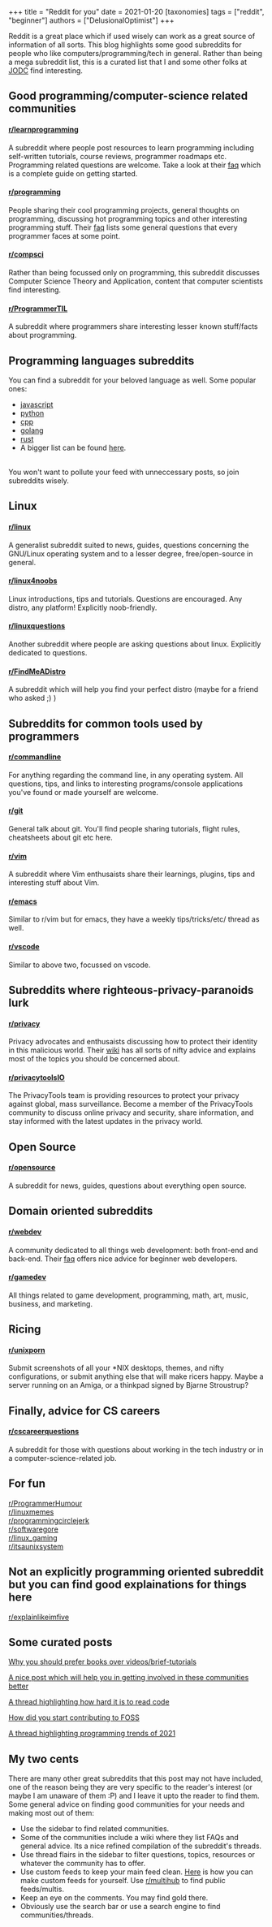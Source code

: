 +++
title = "Reddit for you"
date = 2021-01-20
[taxonomies]
tags = ["reddit", "beginner"]
authors = ["DelusionalOptimist"]
+++

Reddit is a great place which if used wisely can work as a great source of information of all sorts. This blog highlights some good subreddits for people who like computers/programming/tech in general. Rather than being a mega subreddit list, this is a curated list that I and some other folks at [JODC](https://jiitodc.netlify.app/) find interesting.

## Good programming/computer-science related communities
#### [r/learnprogramming](https://www.reddit.com/r/learnprogramming/)
A subreddit where people post resources to learn programming including self-written tutorials, course reviews, programmer roadmaps etc. Programming related questions are welcome. Take a look at their [faq](https://www.reddit.com/r/learnprogramming/wiki/faq) which is a complete guide on getting started.

#### [r/programming](https://www.reddit.com/r/programming/)
People sharing their cool programming projects, general thoughts on programming, discussing hot programming topics and other interesting programming stuff. Their [faq](https://www.reddit.com/r/programming/wiki/faq) lists some general questions that every programmer faces at some point.

#### [r/compsci](https://www.reddit.com/r/compsci)
Rather than being focussed only on programming, this subreddit discusses Computer Science Theory and Application, content that computer scientists find interesting.

#### [r/ProgrammerTIL](https://www.reddit.com/r/ProgrammerTIL/)
A subreddit where programmers share interesting lesser known stuff/facts about programming.

## Programming languages subreddits
You can find a subreddit for your beloved language as well. Some popular ones:
- [javascript](https://www.reddit.com/r/javascript)
- [python](http://www.reddit.com/r/python)
- [cpp](http://www.reddit.com/r/cpp)
- [golang](http://www.reddit.com/r/golang)
- [rust](http://www.reddit.com/r/rust)
- A bigger list can be found [here](https://www.reddit.com/r/programming/wiki/faq#wiki_what_language_reddits_are_there.3F).
<br/>
You won't want to pollute your feed with unneccessary posts, so join subreddits wisely.
<br/>

## Linux
#### [r/linux](https://www.reddit.com/r/linux/)
A generalist subreddit suited to news, guides, questions concerning the GNU/Linux operating system and to a lesser degree, free/open-source in general.
#### [r/linux4noobs](https://www.reddit.com/r/linux4noobs/)
Linux introductions, tips and tutorials. Questions are encouraged. Any distro, any platform! Explicitly noob-friendly.
#### [r/linuxquestions](https://www.reddit.com/r/linuxquestions/)
Another subreddit where people are asking questions about linux. Explicitly dedicated to questions.
#### [r/FindMeADistro](https://www.reddit.com/r/FindMeADistro/)
A subreddit which will help you find your perfect distro (maybe for a friend who asked ;) )

## Subreddits for common tools used by programmers
#### [r/commandline](https://www.reddit.com/r/commandline)
For anything regarding the command line, in any operating system. All questions, tips, and links to interesting programs/console applications you've found or made yourself are welcome.
#### [r/git](https://www.reddit.com/r/git)
General talk about git. You'll find people sharing tutorials, flight rules, cheatsheets about git etc here.
#### [r/vim](https://www.reddit.com/r/vim)
A subreddit where Vim enthusaists share their learnings, plugins, tips and interesting stuff about Vim.
#### [r/emacs](https://www.reddit.com/r/emacs)
Similar to r/vim but for emacs, they have a weekly tips/tricks/etc/ thread as well.
#### [r/vscode](https://www.reddit.com/r/vscode)
Similar to above two, focussed on vscode.

## Subreddits where righteous-privacy-paranoids lurk
#### [r/privacy](https://www.reddit.com/r/privacy/)
Privacy advocates and enthusaists discussing how to protect their identity in this malicious world. Their [wiki](https://www.reddit.com/r/privacy/wiki/index) has all sorts of nifty advice and explains most of the topics you should be concerned about.
#### [r/privacytoolsIO](https://www.reddit.com/r/privacytoolsIO/)
The PrivacyTools team is providing resources to protect your privacy against global, mass surveillance. Become a member of the PrivacyTools community to discuss online privacy and security, share information, and stay informed with the latest updates in the privacy world.

## Open Source
#### [r/opensource](https://www.reddit.com/r/opensource/)
A subreddit for news, guides, questions about everything open source.

## Domain oriented subreddits
#### [r/webdev](https://www.reddit.com/r/webdev/)
A community dedicated to all things web development: both front-end and back-end. Their [faq](https://www.reddit.com/r/webdev/wiki/faq) offers nice advice for beginner web developers.
#### [r/gamedev](https://www.reddit.com/r/gamedev/)
All things related to game development, programming, math, art, music, business, and marketing.

## Ricing
#### [r/unixporn](https://www.reddit.com/r/unixporn/)
Submit screenshots of all your *NIX desktops, themes, and nifty configurations, or submit anything else that will make ricers happy. Maybe a server running on an Amiga, or a thinkpad signed by Bjarne Stroustrup?

## Finally, advice for CS careers
#### [r/cscareerquestions](https://www.reddit.com/r/cscareerquestions/)
A subreddit for those with questions about working in the tech industry or in a computer-science-related job.

## For fun
[r/ProgrammerHumour](https://www.reddit.com/r/ProgrammerHumor/)<br/>
[r/linuxmemes](https://www.reddit.com/r/linuxmemes/)<br/>
[r/programmingcirclejerk](https://www.reddit.com/r/programmingcirclejerk/)<br/>
[r/softwaregore](https://www.reddit.com/r/softwaregore/)<br/>
[r/linux_gaming](https://www.reddit.com/r/linux_gaming/)<br/>
[r/itsaunixsystem](https://www.reddit.com/r/itsaunixsystem/)<br/>

## Not an explicitly programming oriented subreddit but you can find good explainations for things here
[r/explainlikeimfive](https://www.reddit.com/r/explainlikeimfive/)

## Some curated posts
[Why you should prefer books over videos/brief-tutorials](https://www.reddit.com/r/learnprogramming/comments/ktfpfx/use_books_instead_of_brief_tutorials_to_learn/)

[A nice post which will help you in getting involved in these communities better](https://www.reddit.com/r/compsci/comments/c15nbn/psa_this_is_not_rprogramming_quick_clarification/)

[A thread highlighting how hard it is to read code](https://www.reddit.com/r/programming/comments/8f2lzu/theres_a_reason_that_programmers_always_want_to/)

[How did you start contributing to FOSS](https://www.reddit.com/r/linux/comments/judl00/how_did_you_start_contributing_to_foss/)

[A thread highlighting programming trends of 2021](https://www.reddit.com/r/cscareerquestions/comments/kzum7m/which_programming_books_are_still_must_reads_aka/)

## My two cents
There are many other great subreddits that this post may not have included, one of the reason being they are very specific to the reader's interest (or maybe I am unaware of them :P) and I leave it upto the reader to find them. Some general advice on finding good communities for your needs and making most out of them:
- Use the sidebar to find related communities.
- Some of the communities include a wiki where they list FAQs and general advice. Its a nice refined compilation of the subreddit's threads.
- Use thread flairs in the sidebar to filter questions, topics, resources or whatever the community has to offer.
- Use custom feeds to keep your main feed clean. [Here](https://thenextweb.com/basics/2019/07/19/reddit-custom-feeds-multis/) is how you can make custom feeds for yourself. Use [r/multihub](https://www.reddit.com/r/multihub/) to find public feeds/multis.
- Keep an eye on the comments. You may find gold there.
- Obviously use the search bar or use a search engine to find communities/threads.
